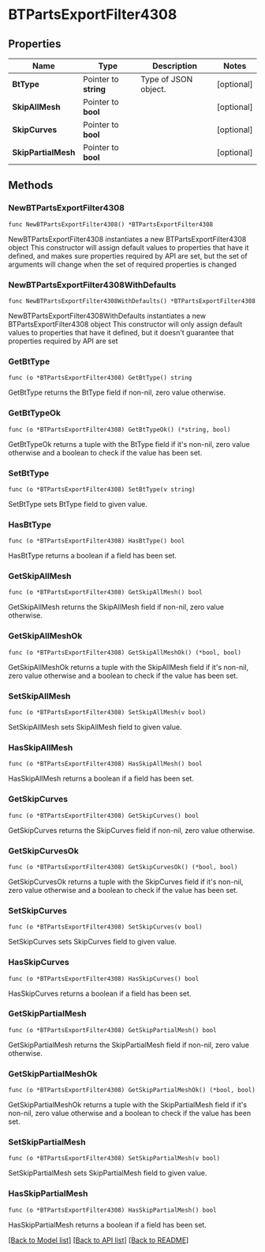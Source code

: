# BTPartsExportFilter4308

## Properties

Name | Type | Description | Notes
------------ | ------------- | ------------- | -------------
**BtType** | Pointer to **string** | Type of JSON object. | [optional] 
**SkipAllMesh** | Pointer to **bool** |  | [optional] 
**SkipCurves** | Pointer to **bool** |  | [optional] 
**SkipPartialMesh** | Pointer to **bool** |  | [optional] 

## Methods

### NewBTPartsExportFilter4308

`func NewBTPartsExportFilter4308() *BTPartsExportFilter4308`

NewBTPartsExportFilter4308 instantiates a new BTPartsExportFilter4308 object
This constructor will assign default values to properties that have it defined,
and makes sure properties required by API are set, but the set of arguments
will change when the set of required properties is changed

### NewBTPartsExportFilter4308WithDefaults

`func NewBTPartsExportFilter4308WithDefaults() *BTPartsExportFilter4308`

NewBTPartsExportFilter4308WithDefaults instantiates a new BTPartsExportFilter4308 object
This constructor will only assign default values to properties that have it defined,
but it doesn't guarantee that properties required by API are set

### GetBtType

`func (o *BTPartsExportFilter4308) GetBtType() string`

GetBtType returns the BtType field if non-nil, zero value otherwise.

### GetBtTypeOk

`func (o *BTPartsExportFilter4308) GetBtTypeOk() (*string, bool)`

GetBtTypeOk returns a tuple with the BtType field if it's non-nil, zero value otherwise
and a boolean to check if the value has been set.

### SetBtType

`func (o *BTPartsExportFilter4308) SetBtType(v string)`

SetBtType sets BtType field to given value.

### HasBtType

`func (o *BTPartsExportFilter4308) HasBtType() bool`

HasBtType returns a boolean if a field has been set.

### GetSkipAllMesh

`func (o *BTPartsExportFilter4308) GetSkipAllMesh() bool`

GetSkipAllMesh returns the SkipAllMesh field if non-nil, zero value otherwise.

### GetSkipAllMeshOk

`func (o *BTPartsExportFilter4308) GetSkipAllMeshOk() (*bool, bool)`

GetSkipAllMeshOk returns a tuple with the SkipAllMesh field if it's non-nil, zero value otherwise
and a boolean to check if the value has been set.

### SetSkipAllMesh

`func (o *BTPartsExportFilter4308) SetSkipAllMesh(v bool)`

SetSkipAllMesh sets SkipAllMesh field to given value.

### HasSkipAllMesh

`func (o *BTPartsExportFilter4308) HasSkipAllMesh() bool`

HasSkipAllMesh returns a boolean if a field has been set.

### GetSkipCurves

`func (o *BTPartsExportFilter4308) GetSkipCurves() bool`

GetSkipCurves returns the SkipCurves field if non-nil, zero value otherwise.

### GetSkipCurvesOk

`func (o *BTPartsExportFilter4308) GetSkipCurvesOk() (*bool, bool)`

GetSkipCurvesOk returns a tuple with the SkipCurves field if it's non-nil, zero value otherwise
and a boolean to check if the value has been set.

### SetSkipCurves

`func (o *BTPartsExportFilter4308) SetSkipCurves(v bool)`

SetSkipCurves sets SkipCurves field to given value.

### HasSkipCurves

`func (o *BTPartsExportFilter4308) HasSkipCurves() bool`

HasSkipCurves returns a boolean if a field has been set.

### GetSkipPartialMesh

`func (o *BTPartsExportFilter4308) GetSkipPartialMesh() bool`

GetSkipPartialMesh returns the SkipPartialMesh field if non-nil, zero value otherwise.

### GetSkipPartialMeshOk

`func (o *BTPartsExportFilter4308) GetSkipPartialMeshOk() (*bool, bool)`

GetSkipPartialMeshOk returns a tuple with the SkipPartialMesh field if it's non-nil, zero value otherwise
and a boolean to check if the value has been set.

### SetSkipPartialMesh

`func (o *BTPartsExportFilter4308) SetSkipPartialMesh(v bool)`

SetSkipPartialMesh sets SkipPartialMesh field to given value.

### HasSkipPartialMesh

`func (o *BTPartsExportFilter4308) HasSkipPartialMesh() bool`

HasSkipPartialMesh returns a boolean if a field has been set.


[[Back to Model list]](../README.md#documentation-for-models) [[Back to API list]](../README.md#documentation-for-api-endpoints) [[Back to README]](../README.md)



